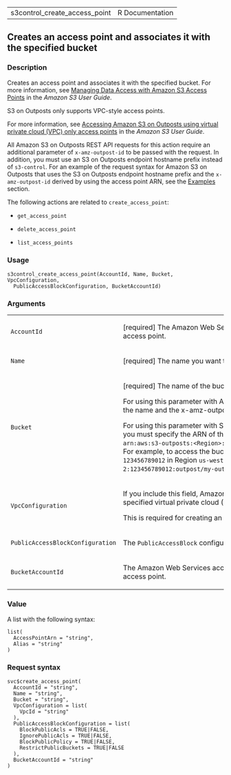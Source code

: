 <table style="width: 100%;">
<tbody>
<tr class="odd">
<td>s3control_create_access_point</td>
<td style="text-align: right;">R Documentation</td>
</tr>
</tbody>
</table>

## Creates an access point and associates it with the specified bucket

### Description

Creates an access point and associates it with the specified bucket. For
more information, see [Managing Data Access with Amazon S3 Access
Points](https://docs.aws.amazon.com/AmazonS3/latest/userguide/access-points.html)
in the *Amazon S3 User Guide*.

S3 on Outposts only supports VPC-style access points.

For more information, see [Accessing Amazon S3 on Outposts using virtual
private cloud (VPC) only access
points](https://docs.aws.amazon.com/AmazonS3/latest/userguide/S3onOutposts.html)
in the *Amazon S3 User Guide*.

All Amazon S3 on Outposts REST API requests for this action require an
additional parameter of `x-amz-outpost-id` to be passed with the
request. In addition, you must use an S3 on Outposts endpoint hostname
prefix instead of `s3-control`. For an example of the request syntax for
Amazon S3 on Outposts that uses the S3 on Outposts endpoint hostname
prefix and the `x-amz-outpost-id` derived by using the access point ARN,
see the
[Examples](https://docs.aws.amazon.com/AmazonS3/latest/API/API_control_CreateAccessPoint.html#API_control_CreateAccessPoint_Examples)
section.

The following actions are related to `create_access_point`:

-   `get_access_point`

-   `delete_access_point`

-   `list_access_points`

### Usage

    s3control_create_access_point(AccountId, Name, Bucket, VpcConfiguration,
      PublicAccessBlockConfiguration, BucketAccountId)

### Arguments

<table>
<colgroup>
<col style="width: 35%" />
<col style="width: 65%" />
</colgroup>
<tbody>
<tr class="odd">
<td><code
id="s3control_create_access_point_:_AccountId">AccountId</code></td>
<td><p>[required] The Amazon Web Services account ID for the account
that owns the specified access point.</p></td>
</tr>
<tr class="even">
<td><code id="s3control_create_access_point_:_Name">Name</code></td>
<td><p>[required] The name you want to assign to this access
point.</p></td>
</tr>
<tr class="odd">
<td><code id="s3control_create_access_point_:_Bucket">Bucket</code></td>
<td><p>[required] The name of the bucket that you want to associate this
access point with.</p>
<p>For using this parameter with Amazon S3 on Outposts with the REST
API, you must specify the name and the x-amz-outpost-id as well.</p>
<p>For using this parameter with S3 on Outposts with the Amazon Web
Services SDK and CLI, you must specify the ARN of the bucket accessed in
the format <code
style="white-space: pre;">⁠arn:aws:s3-outposts:&lt;Region&gt;:&lt;account-id&gt;:outpost/&lt;outpost-id&gt;/bucket/&lt;my-bucket-name&gt;⁠</code>.
For example, to access the bucket <code>reports</code> through Outpost
<code>my-outpost</code> owned by account <code>123456789012</code> in
Region <code>us-west-2</code>, use the URL encoding of
<code>arn:aws:s3-outposts:us-west-2:123456789012:outpost/my-outpost/bucket/reports</code>.
The value must be URL encoded.</p></td>
</tr>
<tr class="even">
<td><code
id="s3control_create_access_point_:_VpcConfiguration">VpcConfiguration</code></td>
<td><p>If you include this field, Amazon S3 restricts access to this
access point to requests from the specified virtual private cloud
(VPC).</p>
<p>This is required for creating an access point for Amazon S3 on
Outposts buckets.</p></td>
</tr>
<tr class="odd">
<td><code
id="s3control_create_access_point_:_PublicAccessBlockConfiguration">PublicAccessBlockConfiguration</code></td>
<td><p>The <code>PublicAccessBlock</code> configuration that you want to
apply to the access point.</p></td>
</tr>
<tr class="even">
<td><code
id="s3control_create_access_point_:_BucketAccountId">BucketAccountId</code></td>
<td><p>The Amazon Web Services account ID associated with the S3 bucket
associated with this access point.</p></td>
</tr>
</tbody>
</table>

### Value

A list with the following syntax:

    list(
      AccessPointArn = "string",
      Alias = "string"
    )

### Request syntax

    svc$create_access_point(
      AccountId = "string",
      Name = "string",
      Bucket = "string",
      VpcConfiguration = list(
        VpcId = "string"
      ),
      PublicAccessBlockConfiguration = list(
        BlockPublicAcls = TRUE|FALSE,
        IgnorePublicAcls = TRUE|FALSE,
        BlockPublicPolicy = TRUE|FALSE,
        RestrictPublicBuckets = TRUE|FALSE
      ),
      BucketAccountId = "string"
    )
